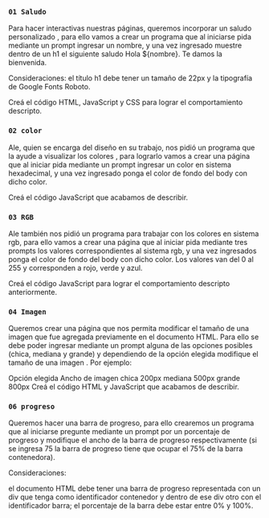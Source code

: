 
### `01 Saludo`
Para hacer interactivas nuestras páginas, queremos incorporar un saludo personalizado , para ello vamos a crear un programa que al iniciarse pida mediante un prompt ingresar un nombre, y una vez ingresado muestre dentro de un h1 el siguiente saludo Hola ${nombre}. Te damos la bienvenida.

Consideraciones:
el título h1 debe tener un tamaño de 22px y la tipografía de Google Fonts Roboto.

Creá el código HTML, JavaScript y CSS para lograr el comportamiento descripto.

### `02 color`

Ale, quien se encarga del diseño en su trabajo, nos pidió un programa que la ayude a visualizar los colores , para lograrlo vamos a crear una página que al iniciar pida mediante un prompt ingresar un color en sistema hexadecimal, y una vez ingresado ponga el color de fondo del body con dicho color.

Creá el código JavaScript que acabamos de describir.

### `03 RGB`

Ale también nos pidió un programa para trabajar con los colores en sistema rgb, para ello vamos a crear una página que al iniciar pida mediante tres prompts los valores correspondientes al sistema rgb, y una vez ingresados ponga el color de fondo del body con dicho color. Los valores van del 0 al 255 y corresponden a rojo, verde y azul.

Creá el código JavaScript para lograr el comportamiento descripto anteriormente.

### `04 Imagen `
Queremos crear una página que nos permita modificar el tamaño de una imagen que fue agregada previamente en el documento HTML. Para ello se debe poder ingresar mediante un prompt alguna de las opciones posibles (chica, mediana y grande) y dependiendo de la opción elegida modifique el tamaño de una imagen . Por ejemplo:

Opción elegida	Ancho de imagen
chica	200px
mediana	500px
grande	800px
Creá el código HTML y JavaScript que acabamos de describir.

### `06 progreso`

Queremos hacer una barra de progreso, para ello crearemos un programa que al iniciarse pregunte mediante un prompt por un porcentaje de progreso y modifique el ancho de la barra de progreso respectivamente (si se ingresa 75 la barra de progreso tiene que ocupar el 75% de la barra contenedora).

Consideraciones:

el documento HTML debe tener una barra de progreso representada con un div que tenga como identificador contenedor y dentro de ese div otro con el identificador barra;
el porcentaje de la barra debe estar entre 0% y 100%.